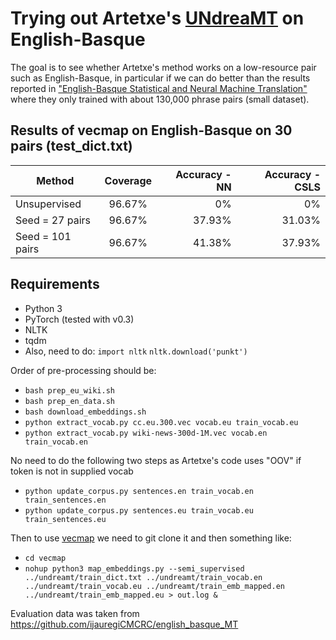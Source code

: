 Trying out Artetxe's [UNdreaMT](https://github.com/artetxem/undreamt) on English-Basque
==================

The goal is to see whether Artetxe's method works on a low-resource pair such as English-Basque, in particular if we can do better than the results reported in ["English-Basque Statistical and Neural Machine Translation"](http://www.lrec-conf.org/proceedings/lrec2018/pdf/101.pdf) where they only trained with about 130,000 phrase pairs (small dataset).

Results of vecmap on English-Basque on 30 pairs (test_dict.txt)
-------------

| Method          | Coverage   | Accuracy - NN  | Accuracy - CSLS  |
| ----------------|:----------:| --------------:| ----------------:|
| Unsupervised    | 96.67%     | 0%             | 0%               | 
| Seed = 27 pairs | 96.67%     | 37.93%         | 31.03%           | 
| Seed = 101 pairs| 96.67%     | 41.38%         | 37.93%           | 



Requirements
--------
- Python 3
- PyTorch (tested with v0.3)
- NLTK
- tqdm
- Also, need to do:
  `import nltk`
  `nltk.download('punkt')`

Order of pre-processing should be:

* `bash prep_eu_wiki.sh`
* `bash prep_en_data.sh`
* `bash download_embeddings.sh`
* `python extract_vocab.py cc.eu.300.vec vocab.eu train_vocab.eu`
* `python extract_vocab.py wiki-news-300d-1M.vec vocab.en train_vocab.en`

No need to do the following two steps as Artetxe's code uses "OOV" if token is not in supplied vocab
* `python update_corpus.py sentences.en train_vocab.en train_sentences.en`
* `python update_corpus.py sentences.eu train_vocab.eu train_sentences.eu`

Then to use [vecmap](https://github.com/artetxem/vecmap) we need to git clone it and then something like:

* `cd vecmap`
* `nohup python3 map_embeddings.py --semi_supervised ../undreamt/train_dict.txt ../undreamt/train_vocab.en ../undreamt/train_vocab.eu ../undreamt/train_emb_mapped.en ../undreamt/train_emb_mapped.eu > out.log &`

Evaluation data was taken from https://github.com/ijauregiCMCRC/english_basque_MT
